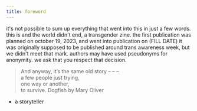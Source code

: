 ```yaml
---
title: foreword
---
```

it's not possible to sum up everything that went into this in just a few words. this is and the world didn't end, a transgender zine.
the first publication was planned on october 19, 2023, and went into publication on (FILL DATE)
it was originally supposed to be published around trans awareness week, but we didn't meet that mark.
authors may have used pseudonyms for anonymity. we ask that you respect that decision.

>And anyway, it’s the same old story – – –  
>a few people just trying,  
>one way or another,  
>to survive.
Dogfish by Mary Oliver

- a storyteller
